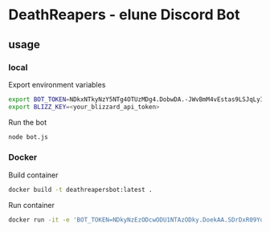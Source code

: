 # DeathReapers - elune Discord Bot

## usage

### local

Export environment variables
```bash
export BOT_TOKEN=NDkxNTkyNzY5NTg4OTUzMDg4.DobwDA.-JWvBmM4vEstas9LSJqLyIrhLbQ
export BLIZZ_KEY=<your_blizzard_api_token>
```

Run the bot
```bash
node bot.js
```

### Docker

Build container 
```bash
docker build -t deathreapersbot:latest .
```

Run container
```bash
docker run -it -e 'BOT_TOKEN=NDkyNzEzODcwODU1NTAzODky.DoekAA.SDrDxR09YqX5vrXFohO2oYztx9Q' -e 'BLIZZ_KEY=<your_blizzard_api_token>' deathreapersbot:latest"
```